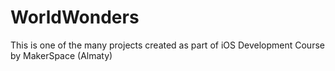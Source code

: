 # WorldWonders

This is one of the many projects created as part of iOS Development Course by MakerSpace (Almaty)
